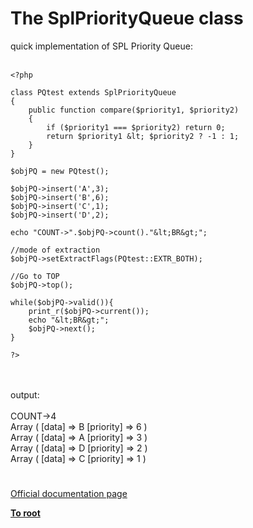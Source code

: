 # The SplPriorityQueue class



quick implementation of SPL Priority Queue:<br><br>

```
<?php

class PQtest extends SplPriorityQueue
{
    public function compare($priority1, $priority2)
    {
        if ($priority1 === $priority2) return 0;
        return $priority1 &lt; $priority2 ? -1 : 1;
    }
}

$objPQ = new PQtest();

$objPQ->insert('A',3);
$objPQ->insert('B',6);
$objPQ->insert('C',1);
$objPQ->insert('D',2);

echo "COUNT->".$objPQ->count()."&lt;BR&gt;";

//mode of extraction
$objPQ->setExtractFlags(PQtest::EXTR_BOTH);

//Go to TOP
$objPQ->top();

while($objPQ->valid()){
    print_r($objPQ->current());
    echo "&lt;BR&gt;";
    $objPQ->next();
}

?>
```
<br><br>output:<br><br>COUNT-&gt;4<br>Array ( [data] =&gt; B [priority] =&gt; 6 ) <br>Array ( [data] =&gt; A [priority] =&gt; 3 ) <br>Array ( [data] =&gt; D [priority] =&gt; 2 ) <br>Array ( [data] =&gt; C [priority] =&gt; 1 )  

#

[Official documentation page](https://www.php.net/manual/en/class.splpriorityqueue.php)

**[To root](/README.md)**